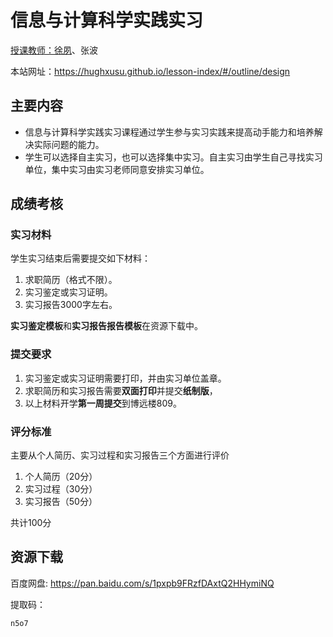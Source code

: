 # 信息与计算科学实践实习

[授课教师：徐夙](https://hughxusu.github.io/lesson-index/#/c-teacher)、张波

本站网址：https://hughxusu.github.io/lesson-index/#/outline/design

## 主要内容

* 信息与计算科学实践实习课程通过学生参与实习实践来提高动手能力和培养解决实际问题的能力。
* 学生可以选择自主实习，也可以选择集中实习。自主实习由学生自己寻找实习单位，集中实习由实习老师同意安排实习单位。

## 成绩考核

### 实习材料

学生实习结束后需要提交如下材料：

1. 求职简历（格式不限）。
2. 实习鉴定或实习证明。
3. 实习报告3000字左右。

**实习鉴定模板**和**实习报告报告模板**在资源下载中。

### 提交要求

1. 实习鉴定或实习证明需要打印，并由实习单位盖章。
2. 求职简历和实习报告需要**双面打印**并提交**纸制版**，
3. 以上材料开学**第一周提交**到博远楼809。

### 评分标准

主要从个人简历、实习过程和实习报告三个方面进行评价

1. 个人简历（20分）
2. 实习过程（30分）
3. 实习报告（50分）

共计100分

## 资源下载

百度网盘: https://pan.baidu.com/s/1pxpb9FRzfDAxtQ2HHymiNQ 

提取码：

```shell
n5o7
```

